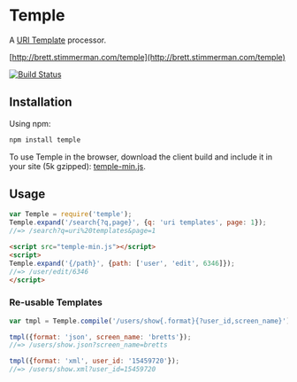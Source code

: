# Temple

A [URI Template](http://www.rfc-editor.org/rfc/rfc6570.txt) processor.

[http://brett.stimmerman.com/temple](http://brett.stimmerman.com/temple)

[![Build Status](https://secure.travis-ci.org/brettstimmerman/temple.png?branch=master)](http://travis-ci.org/brettstimmerman/temple)

## Installation

Using npm:

```sh
npm install temple
```

To use Temple in the browser, download the client build and include it in your
site (5k gzipped):
[temple-min.js](http://brett.stimmerman.com/temple/temple-min.js).

## Usage

```javascript
var Temple = require('temple');
Temple.expand('/search{?q,page}', {q: 'uri templates', page: 1});
//=> /search?q=uri%20templates&page=1
```

```html
<script src="temple-min.js"></script>
<script>
Temple.expand('{/path}', {path: ['user', 'edit', 6346]});
//=> /user/edit/6346
</script>
```

### Re-usable Templates

```javascript
var tmpl = Temple.compile('/users/show{.format}{?user_id,screen_name}');

tmpl({format: 'json', screen_name: 'bretts'});
//=> /users/show.json?screen_name=bretts

tmpl({format: 'xml', user_id: '15459720'});
//=> /users/show.xml?user_id=15459720
```
